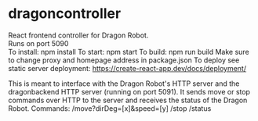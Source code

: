 # dragoncontroller
React frontend controller for Dragon Robot.  
Runs on port 5090  
To install: npm install
To start: npm start
To build: npm run build
Make sure to change proxy and homepage address in package.json
To deploy see static server deployment: https://create-react-app.dev/docs/deployment/  

This is meant to interface with the Dragon Robot's HTTP server and the dragonbackend HTTP server (running on port 5091). It sends move or stop commands over HTTP to the server and receives the status of the Dragon Robot.
Commands:
/move?dirDeg=[x]&speed=[y]
/stop
/status

